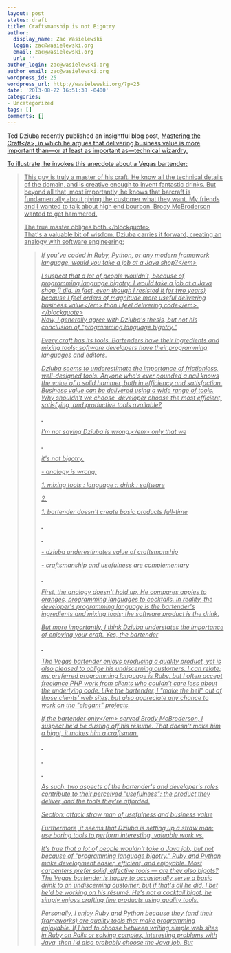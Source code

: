 ```yaml
---
layout: post
status: draft
title: Craftsmanship is not Bigotry
author:
  display_name: Zac Wasielewski
  login: zac@wasielewski.org
  email: zac@wasielewski.org
  url: ''
author_login: zac@wasielewski.org
author_email: zac@wasielewski.org
wordpress_id: 25
wordpress_url: http://wasielewski.org/?p=25
date: '2013-08-22 16:51:38 -0400'
categories:
- Uncategorized
tags: []
comments: []
---
```

<p>Ted Dziuba recently published an insightful blog post, <a href="http:&#47;&#47;teddziuba.com&#47;post&#47;58003369831&#47;mastering-the-craft">Mastering the Craft<&#47;a>, in which he argues that delivering business value is more important than&mdash;or at least as important as&mdash;technical wizardry.</p>
<p>To illustrate, he invokes this anecdote about a Vegas bartender:</p>
<blockquote><p>This guy is truly a master of his craft. He know all the technical details of the domain, and is creative enough to invent fantastic drinks. But beyond all that, most importantly, he knows that barcraft is fundamentally about giving the customer what they want. My friends and I wanted to talk about high end bourbon. Brody McBroderson wanted to get hammered.</p>
<p>The true master obliges both.<&#47;blockquote><br />
That's a valuable bit of wisdom. Dziuba carries it forward, creating an analogy with software engineering:</p>
<blockquote><p><em>If you&rsquo;ve coded in Ruby, Python, or any modern framework language, would you take a job at a Java shop?<&#47;em></p>
<p>I suspect that a lot of people wouldn&rsquo;t, because of programming language bigotry. I would take a job at a Java shop (I did, in fact, even though I resisted it for two years) because I feel orders of magnitude more useful delivering <em>business value<&#47;em> than I feel delivering <em>code<&#47;em>.<&#47;blockquote><br />
Now, I generally agree with Dziuba's thesis, but not his conclusion of "programming language bigotry."</p>
<p>Every craft has its tools. Bartenders have their ingredients and mixing tools; software developers have their programming languages and editors.</p>
<p>Dziuba seems to underestimate the importance of frictionless, well-designed tools. Anyone who's ever pounded a nail knows the value of a solid hammer, both in efficiency and satisfaction. Business value can be delivered using a wide range of tools. Why shouldn't we choose &nbsp;developer choose the most efficient, satisfying, and productive tools available?</p>
<p>&nbsp;</p>
<p>I'm not saying Dziuba is&nbsp;<em>wrong,<&#47;em> only that we</p>
<p>&nbsp;</p>
<p>it's not bigotry.</p>
<p>- analogy is wrong:</p>
<p>1. mixing tools : language :: drink : software</p>
<p>2.</p>
<p>1. bartender doesn't create basic products full-time</p>
<p>&nbsp;</p>
<p>&nbsp;</p>
<p>- dziuba underestimates value of craftsmanship</p>
<p>- craftsmanship and usefulness are complementary</p>
<p>&nbsp;</p>
<p>First, the analogy doesn't hold up.&nbsp;He compares apples to oranges, programming languages to cocktails. In reality, the developer's programming language is the bartender's ingredients and mixing tools; the software product is the drink.</p>
<p>But more importantly, I think Dziuba understates the importance of enjoying your craft. Yes, the bartender</p>
<p>&nbsp;</p>
<p>The Vegas bartender enjoys producing a quality product, yet is also pleased to oblige his undiscerning customers. I can relate; my preferred programming language is Ruby, but I often accept freelance PHP work from clients who couldn't care less about the underlying code. Like the bartender, I "make the hell" out of those clients' web sites, but also appreciate any chance to work on the "elegant" projects.</p>
<p>If the bartender&nbsp;<em>only<&#47;em> served Brody McBroderson, I suspect he'd be dusting off his r&eacute;sum&eacute;. That doesn't make him a bigot, it makes him a craftsman.</p>
<p>&nbsp;</p>
<p>&nbsp;</p>
<p>&nbsp;</p>
<p>As such, two aspects of the bartender's and developer's roles contribute to their perceived "usefulness": the product they deliver, and the tools they're afforded.</p>
<p>Section: attack straw man of usefulness and business value</p>
<p>Furthermore, it seems that Dziuba is setting up a straw man: use boring tools to perform interesting, valuable work vs.</p>
<p>It's true that a lot of people wouldn't take a Java job, but not because of "programming language bigotry." Ruby and Python make development easier, efficient, and enjoyable. Most carpenters prefer solid, effective tools &mdash; are they also bigots? The Vegas bartender is happy to occasionally serve a basic drink to an undiscerning customer, but if that's all he did, I bet he'd be working on his r&eacute;sum&eacute;. He's not a cocktail bigot, he simply enjoys crafting fine products using quality tools.</p>
<p>Personally, I enjoy Ruby and Python because they (and their frameworks) are quality tools that make programming enjoyable. If I had to choose between writing simple web sites in Ruby on Rails or solving complex, interesting problems with Java, then I'd also probably choose the Java job. But</p>
